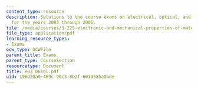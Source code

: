```yaml
---
content_type: resource
description: Solutions to the course exams on electrical, optical, and magnetic properties
  for the years 2003 through 2006.
file: /media/courses/3-225-electronic-and-mechanical-properties-of-materials-fall-2007/196d20a0469c96c38b2f6010585a8bde_e03_06sol.pdf
file_type: application/pdf
learning_resource_types:
- Exams
ocw_type: OCWFile
parent_title: Exams
parent_type: CourseSection
resourcetype: Document
title: e03_06sol.pdf
uid: 196d20a0-469c-96c3-8b2f-6010585a8bde
---
```

